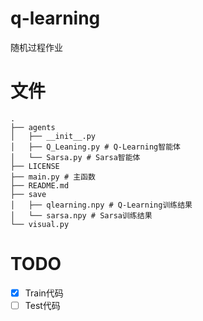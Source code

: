 # q-learning

随机过程作业

# 文件
```angular2html
.
├── agents
│   ├── __init__.py
│   ├── Q_Leaning.py # Q-Learning智能体
│   └── Sarsa.py # Sarsa智能体
├── LICENSE
├── main.py # 主函数
├── README.md
├── save
│   ├── qlearning.npy # Q-Learning训练结果
│   └── sarsa.npy # Sarsa训练结果
└── visual.py
```

# TODO
- [X] Train代码
- [ ] Test代码